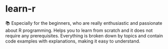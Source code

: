 # learn-r
📚 Especially for the beginners, who are really enthusiastic and passionate about R programming.  Helps you to learn from scratch and it does not require any prerequisites. Everything is broken down by topics and contain code examples with explanations, making it easy to understand. 
